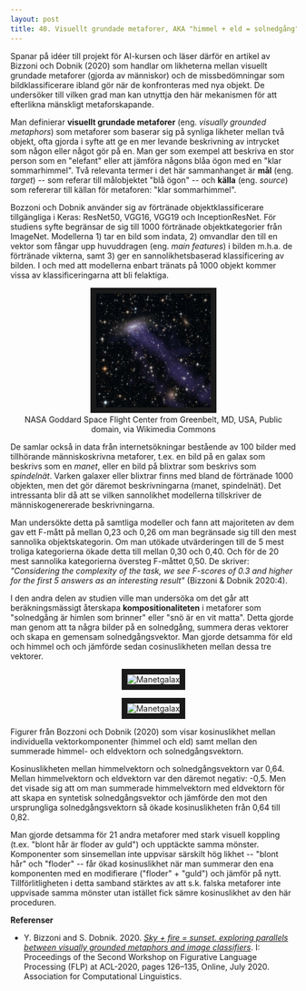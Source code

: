 ```yaml
---
layout: post
title: 40. Visuellt grundade metaforer, AKA "himmel + eld = solnedgång"
---
```


Spanar på idéer till projekt för AI-kursen och läser därför en artikel av Bizzoni och Dobnik (2020) som handlar om likheterna mellan visuellt grundade metaforer (gjorda av människor) och de missbedömningar som bildklassificerare ibland gör när de konfronteras med nya objekt. De undersöker till vilken grad man kan utnyttja den här mekanismen för att efterlikna mänskligt metaforskapande.

Man definierar **visuellt grundade metaforer** (eng. *visually grounded metaphors*) som metaforer som baserar sig på synliga likheter mellan två objekt, ofta gjorda i syfte att ge en mer levande beskrivning av intrycket som någon eller något gör på en. Man ger som exempel att beskriva en stor person som en "elefant" eller att jämföra någons blåa ögon med en "klar sommarhimmel". Två relevanta termer i det här sammanhanget är **mål** (eng. *target*) -- som referar till målobjektet "blå ögon" -- och **källa** (eng. *source*) som refererar till källan för metaforen: "klar sommarhimmel".       

Bozzoni och Dobnik använder sig av förtränade objektklassificerare tillgängliga i Keras: ResNet50, VGG16, VGG19 och InceptionResNet. För studiens syfte begränsar de sig till 1000 förtränade objektkategorier från ImageNet. Modellerna 1) tar en bild som indata, 2) omvandlar den till en vektor som fångar upp huvuddragen (eng. *main features*) i bilden m.h.a. de förtränade vikterna, samt 3) ger en sannolikhetsbaserad klassificering av bilden. I och med att modellerna enbart tränats på 1000 objekt kommer vissa av klassificeringarna att bli felaktiga.      


<p align="center">
<img src="/images/manetgalax.jpg" alt="Manetgalax" width="40%" height="auto" border="10" /><br>
NASA Goddard Space Flight Center from Greenbelt, MD, USA, Public domain, via Wikimedia Commons  
</p>

De samlar också in data från internetsökningar bestående av 100 bilder med tillhörande människoskrivna metaforer, t.ex. en bild på en galax som beskrivs som en *manet*, eller en bild på blixtrar som beskrivs som *spindelnät*. Varken galaxer eller blixtrar finns med bland de förtränade 1000 objekten, men det gör däremot beskrivningarna (manet, spindelnät). Det intressanta blir då att se vilken sannolikhet modellerna tillskriver de människogenererade beskrivningarna. 

Man undersökte detta på samtliga modeller och fann att majoriteten av dem gav ett F-mått på mellan 0,23 och 0,26 om man begränsade sig till den mest sannolika objektskategorin. Om man utökade utvärderingen till de 5 mest troliga kategorierna ökade detta till mellan 0,30 och 0,40. Och för de 20 mest sannolika kategorierna översteg F-måttet 0,50. De skriver: *"Considering the complexity of the task, we see F-scores of 0.3 and higher for the first 5 answers as an interesting result"* (Bizzoni & Dobnik 2020:4). 

I den andra delen av studien ville man undersöka om det går att beräkningsmässigt återskapa **kompositionaliteten** i metaforer som "solnedgång är himlen som brinner" eller "snö är en vit matta". Detta gjorde man genom att ta några bilder på en solnedgång, summera deras vektorer och skapa en gemensam solnedgångsvektor. Man gjorde detsamma för eld och himmel och och jämförde sedan cosinuslikheten mellan dessa tre vektorer.

<p align="center">
<img src="/images/solnedgång1.PNG" alt="Manetgalax" width="auto" height="auto" border="10" />
</p>
<p align="center">
<img src="/images/solnedgång2.PNG" alt="Manetgalax" width="auto" height="auto" border="10" /><br>
</p>
Figurer från Bozzoni och Dobnik (2020) som visar kosinuslikhet mellan individuella vektorkomponenter (himmel och eld) samt mellan den summerade himmel- och eldvektorn och solnedgångsvektorn.

Kosinuslikheten mellan himmelvektorn och solnedgångsvektorn var 0,64. Mellan himmelvektorn och eldvektorn var den däremot negativ: -0,5. Men det visade sig att om man summerade himmelvektorn med eldvektorn för att skapa en syntetisk solnedgångsvektor och jämförde den mot den ursprungliga solnedgångsvektorn så ökade kosinuslikheten från 0,64 till 0,82. 

Man gjorde detsamma för 21 andra metaforer med stark visuell koppling (t.ex. "blont hår är floder av guld") och upptäckte samma mönster. Komponenter som sinsemellan inte uppvisar särskilt hög likhet -- "blont hår" och "floder" -- får ökad kosinuslikhet när man summerar den ena komponenten med en modifierare ("floder" + "guld") och jämför på nytt. Tillförlitligheten i detta samband stärktes av att s.k. falska metaforer inte uppvisade samma mönster utan istället fick sämre kosinuslikhet av den här proceduren.

**Referenser**

- Y. Bizzoni and S. Dobnik. 2020. [*Sky + fire = sunset. exploring parallels between visually grounded metaphors and image classifiers*](https://gup.ub.gu.se/file/208187). I: Proceedings of the Second Workshop on Figurative Language Processing (FLP) at ACL-2020, pages 126–135, Online, July 2020. Association for Computational Linguistics.